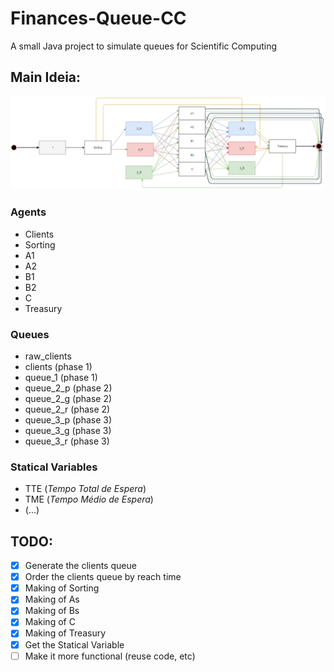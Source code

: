 ﻿# Finances-Queue-CC
A small Java project to simulate queues for Scientific Computing

## Main Ideia:

![diagram](diagram.png)

### Agents
- Clients
- Sorting
- A1
- A2
- B1
- B2
- C
- Treasury

### Queues
- raw_clients
- clients (phase 1)
- queue_1 (phase 1)
- queue_2_p (phase 2)
- queue_2_g (phase 2)
- queue_2_r (phase 2)
- queue_3_p (phase 3)
- queue_3_g (phase 3)
- queue_3_r (phase 3)

### Statical Variables
- TTE (_Tempo Total de Espera_)
- TME (_Tempo Médio de Espera_)
- (...)

## TODO:

- [x] Generate the clients queue
- [x] Order the clients queue by reach time
- [x] Making of Sorting
- [x] Making of As
- [x] Making of Bs
- [x] Making of C
- [x] Making of Treasury
- [x] Get the Statical Variable
- [ ] Make it more functional (reuse code, etc)
